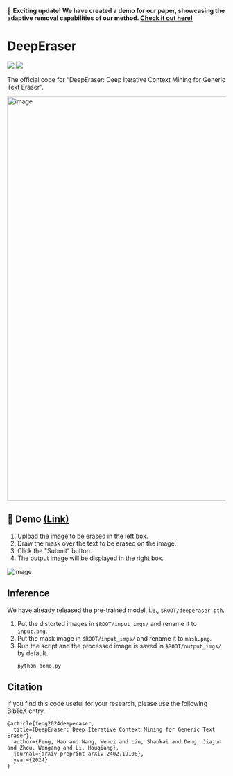 🚀 **Exciting update! We have created a demo for our paper, showcasing the adaptive removal capabilities of our method. [Check it out here!](https://deeperaser.doctrp.top:20443/)**

# DeepEraser

<p>
    <a href='https://arxiv.org/abs/2402.19108' target="_blank"><img src='https://img.shields.io/badge/Paper-Arxiv-red'></a>
    <a href='https://deeperaser.doctrp.top:20443/' target="_blank"><img src='https://img.shields.io/badge/Online-Demo-green'></a>
</p>

The official code for “DeepEraser: Deep Iterative Context Mining for Generic Text Eraser”.

<img width="932" alt="image" src="https://github.com/fh2019ustc/DeepEraser/assets/50725551/76e9dddc-e115-4b09-8a48-3de050e64823">


## 🚀 Demo [(Link)](https://deeperaser.doctrp.top:20443/)
1. Upload the image to be erased in the left box.
2. Draw the mask over the text to be erased on the image.
3. Click the "Submit" button.
4. The output image will be displayed in the right box.

![image](https://github.com/fh2019ustc/DeepEraser/assets/50725551/21b60b47-0975-4f24-87e4-75f386d0c8e5)


## Inference 
We have already released the pre-trained model, i.e., `$ROOT/deeperaser.pth`.

1. Put the distorted images in `$ROOT/input_imgs/` and rename it to `input.png`.
2. Put the mask image in `$ROOT/input_imgs/` and rename it to `mask.png`.
3. Run the script and the processed image is saved in `$ROOT/output_imgs/` by default.
    ```
    python demo.py
    ```

## Citation

If you find this code useful for your research, please use the following BibTeX entry.

```
@article{feng2024deeperaser,
  title={DeepEraser: Deep Iterative Context Mining for Generic Text Eraser},
  author={Feng, Hao and Wang, Wendi and Liu, Shaokai and Deng, Jiajun and Zhou, Wengang and Li, Houqiang},
  journal={arXiv preprint arXiv:2402.19108},
  year={2024}
}
```
